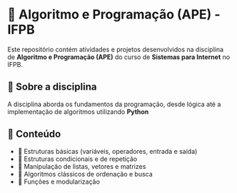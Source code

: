 # 🚀 Algoritmo e Programação (APE) - IFPB  

Este repositório contém atividades e projetos desenvolvidos na disciplina de **Algoritmo e Programação (APE)** do curso de **Sistemas para Internet** no IFPB.  

## 📌 Sobre a disciplina  
A disciplina aborda os fundamentos da programação, desde lógica até a implementação de algoritmos utilizando **Python**

## 📂 Conteúdo  
- 🔹 Estruturas básicas (variáveis, operadores, entrada e saída)  
- 🔹 Estruturas condicionais e de repetição  
- 🔹 Manipulação de listas, vetores e matrizes  
- 🔹 Algoritmos clássicos de ordenação e busca  
- 🔹 Funções e modularização  
